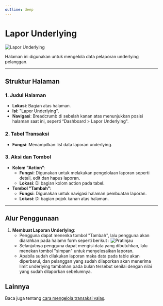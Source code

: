 ```yaml
---
outline: deep
---
```


# Lapor Underlying

![Lapor Underlying](/ppatk-list.png)

Halaman ini digunakan untuk mengelola data pelaporan underlying pelanggan.

---

## Struktur Halaman

### 1. **Judul Halaman**

- **Lokasi**: Bagian atas halaman.
- **Isi**: "Lapor Underlying".
- **Navigasi**: Breadcrumb di sebelah kanan atas menunjukkan posisi halaman saat ini, seperti “Dashboard > Lapor Underlying".

### 2. **Tabel Transaksi**

- **Fungsi**: Menampilkan list data laporan underlying.

### 3. **Aksi dan Tombol**
- **Kolom "Action"**:
  - **Fungsi**: Digunakan untuk melakukan pengelolaan laporan seperti detail, edit dan hapus laporan.
  - **Lokasi**: Di bagian kolom action pada tabel.
- **Tombol "Tambah"**:
  - **Fungsi**: Digunakan untuk navigasi halaman pembuatan laporan.
  - **Lokasi**: Di bagian pojok kanan atas halaman.
---

## Alur Penggunaan

1. **Membuat Laporan Underlying**:
   - Pengguna dapat menenka tombol "Tambah", lalu pengguna akan diarahkan pada halamn form seperti berikut : ![Pratinjau](/underlying-authorize-form.png)
   - Selanjutnya pengguna dapat mengisi data yang dibutuhkan, lalu menekan tombol "simpan" untuk menyelesaikan laporan.
   - Apabila sudah dilakukan laporan maka data pada table akan diperbarui, dan pelanggan yang sudah dilaporkan akan menerima limit underlying tambahan pada bulan tersebut senilai dengan nilai yang sudah dilaporkan sebelumnya.

## Lainnya

Baca juga tentang [cara mengelola transaksi valas](/transaksi/transaksi-valas).
